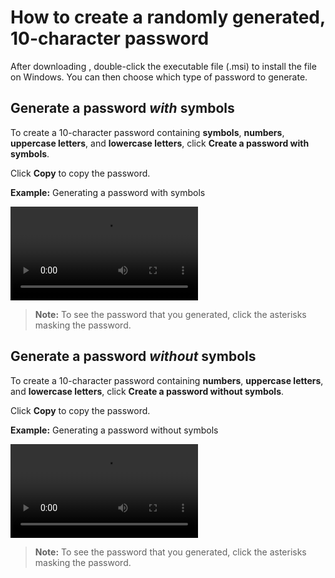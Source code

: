 # How to create a randomly generated, 10-character password

After downloading [<passGen>](), double-click the executable file (.msi) to install the file on Windows. You can then choose which type of password to generate.

## Generate a password *with* symbols

To create a 10-character password containing **symbols**, **numbers**, **uppercase letters**, and **lowercase letters**, click **Create a password with symbols**.

Click **Copy** to copy the password.

**Example:** Generating a password with symbols

![type:video](https://github.com/josh-wong/passGen/blob/main/docs/assets/screenshots/password_with_symbols.mp4)

> **Note:** To see the password that you generated, click the asterisks masking the password.

## Generate a password *without* symbols

To create a 10-character password containing **numbers**, **uppercase letters**, and **lowercase letters**, click **Create a password without symbols**.

Click **Copy** to copy the password.

**Example:** Generating a password without symbols

![type:video](https://github.com/josh-wong/passGen/blob/main/docs/assets/screenshots/password_without_symbols.mp4?raw=true)

> **Note:** To see the password that you generated, click the asterisks masking the password.